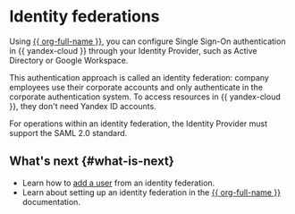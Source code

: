 # Identity federations

Using [{{ org-full-name }}](../../organization/), you can configure Single Sign-On authentication in {{ yandex-cloud }} through your Identity Provider, such as Active Directory or Google Workspace. 

This authentication approach is called an identity federation: company employees use their corporate accounts and only authenticate in the corporate authentication system. To access resources in {{ yandex-cloud }}, they don't need Yandex ID accounts.

For operations within an identity federation, the Identity Provider must support the SAML 2.0 standard.

## What's next {#what-is-next}

* Learn how to [add a user](../operations/users/create.md#add-user-sso) from an identity federation.
* Learn about setting up an identity federation in the [{{ org-full-name }}](../../organization/concepts/add-federation.md) documentation.
